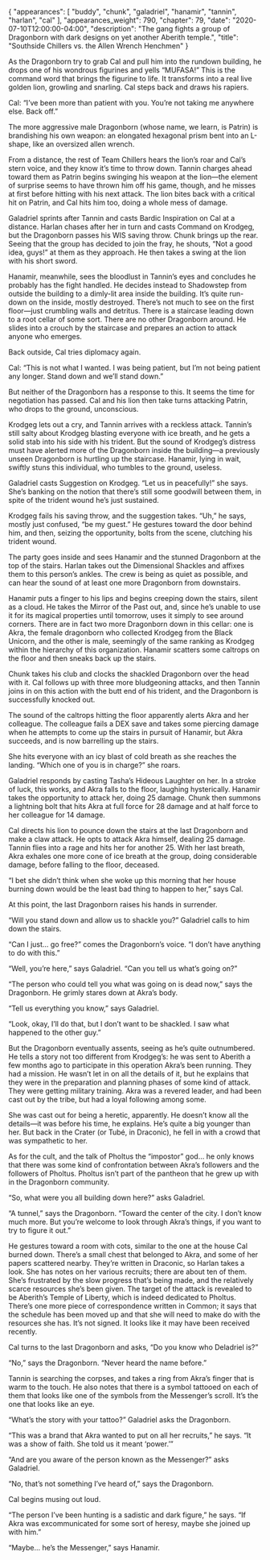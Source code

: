 {
    "appearances": [
        "buddy",
        "chunk",
        "galadriel",
        "hanamir",
        "tannin",
        "harlan",
        "cal"
    ],
    "appearances_weight": 790,
    "chapter": 79,
    "date": "2020-07-10T12:00:00-04:00",
    "description": "The gang fights a group of Dragonborn with dark designs on yet another Aberith temple.",
    "title": "Southside Chillers vs. the Allen Wrench Henchmen"
}


As the Dragonborn try to grab Cal and pull him into the rundown building, he drops one of his wondrous figurines and yells “MUFASA!” This is the command word that brings the figurine to life. It transforms into a real live golden lion, growling and snarling. Cal steps back and draws his rapiers.

Cal: “I’ve been more than patient with you. You’re not taking me anywhere else. Back off.”

The more aggressive male Dragonborn (whose name, we learn, is Patrin) is brandishing his own weapon: an elongated hexagonal prism bent into an L-shape, like an oversized allen wrench.

From a distance, the rest of Team Chillers hears the lion’s roar and Cal’s stern voice, and they know it’s time to throw down. Tannin charges ahead toward them as Patrin begins swinging his weapon at the lion—the element of surprise seems to have thrown him off his game, though, and he misses at first before hitting with his next attack. The lion bites back with a critical hit on Patrin, and Cal hits him too, doing a whole mess of damage.

Galadriel sprints after Tannin and casts Bardic Inspiration on Cal at a distance. Harlan chases after her in turn and casts Command on Krodgeg, but the Dragonborn passes his WIS saving throw. Chunk brings up the rear. Seeing that the group has decided to join the fray, he shouts, “Not a good idea, guys!” at them as they approach. He then takes a swing at the lion with his short sword. 

Hanamir, meanwhile, sees the bloodlust in Tannin’s eyes and concludes he probably has the fight handled. He decides instead to Shadowstep from outside the building to a dimly-lit area inside the building. It’s quite run-down on the inside, mostly destroyed. There’s not much to see on the first floor—just crumbling walls and detritus. There is a staircase leading down to a root cellar of some sort. There are no other Dragonborn around. He slides into a crouch by the staircase and prepares an action to attack anyone who emerges.

Back outside, Cal tries diplomacy again.

Cal: “This is not what I wanted. I was being patient, but I’m not being patient any longer. Stand down and we’ll stand down.”

But neither of the Dragonborn has a response to this. It seems the time for negotiation has passed. Cal and his lion then take turns attacking Patrin, who drops to the ground, unconscious.

Krodgeg lets out a cry, and Tannin arrives with a reckless attack. Tannin’s still salty about Krodgeg blasting everyone with ice breath, and he gets a solid stab into his side with his trident. But the sound of Krodgeg’s distress must have alerted more of the Dragonborn inside the building—a previously unseen Dragonborn is hurtling up the staircase. Hanamir, lying in wait, swiftly stuns this individual, who tumbles to the ground, useless.

Galadriel casts Suggestion on Krodgeg. “Let us in peacefully!” she says. She’s banking on the notion that there’s still some goodwill between them, in spite of the trident wound he’s just sustained.

Krodgeg fails his saving throw, and the suggestion takes. “Uh,” he says, mostly just confused, “be my guest.” He gestures toward the door behind him, and then, seizing the opportunity, bolts from the scene, clutching his trident wound.

The party goes inside and sees Hanamir and the stunned Dragonborn at the top of the stairs. Harlan takes out the Dimensional Shackles and affixes them to this person’s ankles. The crew is being as quiet as possible, and can hear the sound of at least one more Dragonborn from downstairs. 

Hanamir puts a finger to his lips and begins creeping down the stairs, silent as a cloud. He takes the Mirror of the Past out, and, since he’s unable to use it for its magical properties until tomorrow, uses it simply to see around corners. There are in fact two more Dragonborn down in this cellar: one is Akra, the female dragonborn who collected Krodgeg from the Black Unicorn, and the other is male, seemingly of the same ranking as Krodgeg within the hierarchy of this organization. Hanamir scatters some caltrops on the floor and then sneaks back up the stairs.

Chunk takes his club and clocks the shackled Dragonborn over the head with it. Cal follows up with three more bludgeoning attacks, and then Tannin joins in on this action with the butt end of his trident, and the Dragonborn is successfully knocked out.

The sound of the caltrops hitting the floor apparently alerts Akra and her colleague. The colleague fails a DEX save and takes some piercing damage when he attempts to come up the stairs in pursuit of Hanamir, but Akra succeeds, and is now barrelling up the stairs.

She hits everyone with an icy blast of cold breath as she reaches the landing. “Which one of you is in charge?” she roars.

Galadriel responds by casting Tasha’s Hideous Laughter on her. In a stroke of luck, this works, and Akra falls to the floor, laughing hysterically. Hanamir takes the opportunity to attack her, doing 25 damage. Chunk then summons a lightning bolt that hits Akra at full force for 28 damage and at half force to her colleague for 14 damage.

Cal directs his lion to pounce down the stairs at the last Dragonborn and make a claw attack. He opts to attack Akra himself, dealing 25 damage. Tannin flies into a rage and hits her for another 25. With her last breath, Akra exhales one more cone of ice breath at the group, doing considerable damage, before falling to the floor, deceased.

“I bet she didn’t think when she woke up this morning that her house burning down would be the least bad thing to happen to her,” says Cal.

At this point, the last Dragonborn raises his hands in surrender. 

“Will you stand down and allow us to shackle you?” Galadriel calls to him down the stairs.

“Can I just… go free?” comes the Dragonborn’s voice. “I don’t have anything to do with this.”

“Well, you’re here,” says Galadriel. “Can you tell us what’s going on?”

“The person who could tell you what was going on is dead now,” says the Dragonborn. He grimly stares down at Akra’s body.

“Tell us everything you know,” says Galadriel.

“Look, okay, I’ll do that, but I don’t want to be shackled. I saw what happened to the other guy.”

But the Dragonborn eventually assents, seeing as he’s quite outnumbered. He tells a story not too different from Krodgeg’s: he was sent to Aberith a few months ago to participate in this operation Akra’s been running. They had a mission. He wasn’t let in on all the details of it, but he explains that they were in the preparation and planning phases of some kind of attack. They were getting military training. Akra was a revered leader, and had been cast out by the tribe, but had a loyal following among some.

She was cast out for being a heretic, apparently. He doesn’t know all the details—it was before his time, he explains. He’s quite a big younger than her. But back in the Crater (or Tubé, in Draconic), he fell in with a crowd that was sympathetic to her.

As for the cult, and the talk of Pholtus the “impostor” god… he only knows that there was some kind of confrontation between Akra’s followers and the followers of Pholtus. Pholtus isn’t part of the pantheon that he grew up with in the Dragonborn community.

“So, what were you all building down here?” asks Galadriel.

“A tunnel,” says the Dragonborn. “Toward the center of the city. I don’t know much more. But you’re welcome to look through Akra’s things, if you want to try to figure it out.”

He gestures toward a room with cots, similar to the one at the house Cal burned down. There’s a small chest that belonged to Akra, and some of her papers scattered nearby. They’re written in Draconic, so Harlan takes a look. She has notes on her various recruits; there are about ten of them. She’s frustrated by the slow progress that’s being made, and the relatively scarce resources she’s been given. The target of the attack is revealed to be Aberith’s Temple of Liberty, which is indeed dedicated to Pholtus. There’s one more piece of correspondence written in Common; it says that the schedule has been moved up and that she will need to make do with the resources she has. It’s not signed. It looks like it may have been received recently.

Cal turns to the last Dragonborn and asks, “Do you know who Deladriel is?”

“No,” says the Dragonborn. “Never heard the name before.”

Tannin is searching the corpses, and takes a ring from Akra’s finger that is warm to the touch. He also notes that there is a symbol tattooed on each of them that looks like one of the symbols from the Messenger’s scroll. It’s the one that looks like an eye.

“What’s the story with your tattoo?” Galadriel asks the Dragonborn.

“This was a brand that Akra wanted to put on all her recruits,” he says. “It was a show of faith. She told us it meant ‘power.’”

“And are you aware of the person known as the Messenger?” asks Galadriel.

“No, that’s not something I’ve heard of,” says the Dragonborn.

Cal begins musing out loud. 

“The person I’ve been hunting is a sadistic and dark figure,” he says. “If Akra was excommunicated for some sort of heresy, maybe she joined up with him.”

“Maybe... he’s the Messenger,” says Hanamir.
